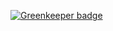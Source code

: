 
[![Greenkeeper badge](https://badges.greenkeeper.io/saribe/saribe-eslint-config.svg)](https://greenkeeper.io/)
